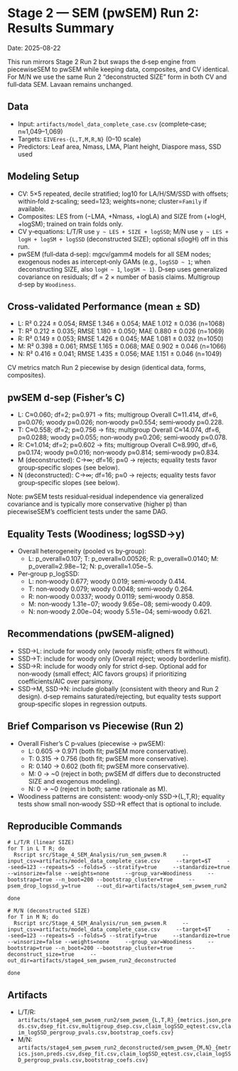 # Stage 2 — SEM (pwSEM) Run 2: Results Summary

Date: 2025-08-22

This run mirrors Stage 2 Run 2 but swaps the d‑sep engine from piecewiseSEM to pwSEM while keeping data, composites, and CV identical. For M/N we use the same Run 2 “deconstructed SIZE” form in both CV and full‑data SEM. Lavaan remains unchanged.

## Data
- Input: `artifacts/model_data_complete_case.csv` (complete‑case; n≈1,049–1,069)
- Targets: `EIVEres-{L,T,M,R,N}` (0–10 scale)
- Predictors: Leaf area, Nmass, LMA, Plant height, Diaspore mass, SSD used

## Modeling Setup
- CV: 5×5 repeated, decile stratified; log10 for LA/H/SM/SSD with offsets; within‑fold z‑scaling; seed=123; weights=none; cluster=`Family` if available.
- Composites: LES from (−LMA, +Nmass, +logLA) and SIZE from (+logH, +logSM); trained on train folds only.
- CV y‑equations: L/T/R use `y ~ LES + SIZE + logSSD`; M/N use `y ~ LES + logH + logSM + logSSD` (deconstructed SIZE); optional s(logH) off in this run.
- pwSEM (full‑data d‑sep): mgcv/gamm4 models for all SEM nodes; exogenous nodes as intercept‑only GAMs (e.g., `logSSD ~ 1`; when deconstructing SIZE, also `logH ~ 1`, `logSM ~ 1`). D‑sep uses generalized covariance on residuals; df = 2 × number of basis claims. Multigroup d‑sep by `Woodiness`.

## Cross‑validated Performance (mean ± SD)
- L: R² 0.224 ± 0.054; RMSE 1.346 ± 0.054; MAE 1.012 ± 0.036 (n=1068)
- T: R² 0.212 ± 0.035; RMSE 1.180 ± 0.050; MAE 0.880 ± 0.026 (n=1069)
- R: R² 0.149 ± 0.053; RMSE 1.426 ± 0.045; MAE 1.081 ± 0.032 (n=1050)
- M: R² 0.398 ± 0.061; RMSE 1.165 ± 0.068; MAE 0.902 ± 0.046 (n=1066)
- N: R² 0.416 ± 0.041; RMSE 1.435 ± 0.056; MAE 1.151 ± 0.046 (n=1049)

CV metrics match Run 2 piecewise by design (identical data, forms, composites).

## pwSEM d‑sep (Fisher’s C)
- L: C≈0.060; df=2; p≈0.971 → fits; multigroup Overall C≈11.414, df=6, p≈0.076; woody p≈0.026; non‑woody p≈0.554; semi‑woody p≈0.228.
- T: C≈0.558; df=2; p≈0.756 → fits; multigroup Overall C≈14.074, df=6, p≈0.0288; woody p≈0.055; non‑woody p≈0.206; semi‑woody p≈0.078.
- R: C≈1.014; df=2; p≈0.602 → fits; multigroup Overall C≈8.990, df=6, p≈0.174; woody p≈0.016; non‑woody p≈0.814; semi‑woody p≈0.834.
- M (deconstructed): C→∞; df=16; p≈0 → rejects; equality tests favor group‑specific slopes (see below).
- N (deconstructed): C→∞; df=16; p≈0 → rejects; equality tests favor group‑specific slopes (see below).

Note: pwSEM tests residual‑residual independence via generalized covariance and is typically more conservative (higher p) than piecewiseSEM’s coefficient tests under the same DAG.

## Equality Tests (Woodiness; logSSD→y)
- Overall heterogeneity (pooled vs by‑group):
  - L: p_overall≈0.107; T: p_overall≈0.00526; R: p_overall≈0.0140; M: p_overall≈2.98e−12; N: p_overall≈1.05e−5.
- Per‑group p_logSSD:
  - L: non‑woody 0.677; woody 0.019; semi‑woody 0.414.
  - T: non‑woody 0.079; woody 0.0048; semi‑woody 0.264.
  - R: non‑woody 0.0337; woody 0.0119; semi‑woody 0.858.
  - M: non‑woody 1.31e−07; woody 9.65e−08; semi‑woody 0.409.
  - N: non‑woody 2.00e−04; woody 5.51e−04; semi‑woody 0.621.

## Recommendations (pwSEM‑aligned)
- SSD→L: include for woody only (woody misfit; others fit without).
- SSD→T: include for woody only (Overall reject; woody borderline misfit).
- SSD→R: include for woody only for strict d‑sep. Optional add for non‑woody (small effect; AIC favors groups) if prioritizing coefficients/AIC over parsimony.
- SSD→M, SSD→N: include globally (consistent with theory and Run 2 design). d‑sep remains saturated/rejecting, but equality tests support group‑specific slopes in regression outputs.

## Brief Comparison vs Piecewise (Run 2)
- Overall Fisher’s C p‑values (piecewise → pwSEM):
  - L: 0.605 → 0.971 (both fit; pwSEM more conservative).
  - T: 0.315 → 0.756 (both fit; pwSEM more conservative).
  - R: 0.140 → 0.602 (both fit; pwSEM more conservative).
  - M: 0 → ~0 (reject in both; pwSEM df differs due to deconstructed SIZE and exogenous modeling).
  - N: 0 → ~0 (reject in both; same rationale as M).
- Woodiness patterns are consistent: woody‑only SSD→{L,T,R}; equality tests show small non‑woody SSD→R effect that is optional to include.

## Reproducible Commands
```
# L/T/R (linear SIZE)
for T in L T R; do
  Rscript src/Stage_4_SEM_Analysis/run_sem_pwsem.R     --input_csv=artifacts/model_data_complete_case.csv     --target=$T     --seed=123 --repeats=5 --folds=5 --stratify=true     --standardize=true --winsorize=false --weights=none     --group_var=Woodiness     --bootstrap=true --n_boot=200 --bootstrap_cluster=true     --psem_drop_logssd_y=true     --out_dir=artifacts/stage4_sem_pwsem_run2

done

# M/N (deconstructed SIZE)
for T in M N; do
  Rscript src/Stage_4_SEM_Analysis/run_sem_pwsem.R     --input_csv=artifacts/model_data_complete_case.csv     --target=$T     --seed=123 --repeats=5 --folds=5 --stratify=true     --standardize=true --winsorize=false --weights=none     --group_var=Woodiness     --bootstrap=true --n_boot=200 --bootstrap_cluster=true     --deconstruct_size=true     --out_dir=artifacts/stage4_sem_pwsem_run2_deconstructed

done
```

## Artifacts
- L/T/R: `artifacts/stage4_sem_pwsem_run2/sem_pwsem_{L,T,R}_{metrics.json,preds.csv,dsep_fit.csv,multigroup_dsep.csv,claim_logSSD_eqtest.csv,claim_logSSD_pergroup_pvals.csv,bootstrap_coefs.csv}`
- M/N: `artifacts/stage4_sem_pwsem_run2_deconstructed/sem_pwsem_{M,N}_{metrics.json,preds.csv,dsep_fit.csv,claim_logSSD_eqtest.csv,claim_logSSD_pergroup_pvals.csv,bootstrap_coefs.csv}`
